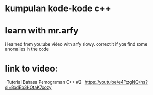 # kumpulan kode-kode c++

# learn with mr.arfy
i learned from youtube video with arfy slowy. correct it if you find some anomalies in the code


# link to video:
-Tutorial Bahasa Pemograman C++ #2 : https://youtu.be/e4TtzgNQkhs?si=8bdEb3HOtaK7xozy
